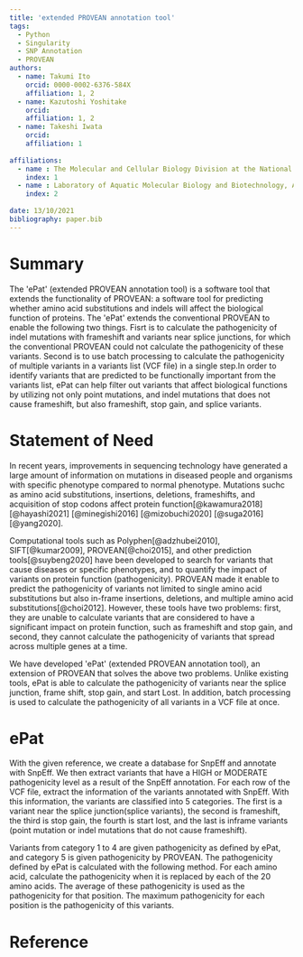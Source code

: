```yaml
---
title: 'extended PROVEAN annotation tool'
tags:
  - Python
  - Singularity
  - SNP Annotation
  - PROVEAN
authors:
  - name: Takumi Ito
    orcid: 0000-0002-6376-584X
    affiliation: 1, 2
  - name: Kazutoshi Yoshitake
    orcid: 
    affiliation: 1, 2
  - name: Takeshi Iwata
    orcid: 
    affiliation: 1
  
affiliations:
  - name : The Molecular and Cellular Biology Division at the National Institute of Sensory Organs (NISO), National Hospital Organization Tokyo Medical Center
    index: 1
  - name : Laboratory of Aquatic Molecular Biology and Biotechnology, Aquatic Bioscience, Graduate school of Agricultural and Life Sciences, The Univresity of Tokyo
    index: 2
    
date: 13/10/2021
bibliography: paper.bib
---
```


# Summary

The 'ePat' (extended PROVEAN annotation tool) is a software tool that extends the functionality of PROVEAN: a software tool for predicting whether amino acid substitutions and indels will affect the biological function of proteins. The 'ePat' extends the conventional PROVEAN to enable the following two things. Fisrt is to calculate the pathogenicity of indel mutations with frameshift and variants near splice junctions, for which the conventional PROVEAN could not calculate the pathogenicity of these variants. Second is to use batch processing to calculate the pathogenicity of multiple variants in a variants list (VCF file) in a single step.In order to identify variants that are predicted to be functionally important from the variants list, ePat can help filter out variants that affect biological functions by utilizing not only point mutations, and indel mutations that does not cause frameshift, but also frameshift, stop gain, and splice variants.

# Statement of Need

In recent years, improvements in sequencing technology have generated a large amount of information on mutations in diseased people and organisms with specific phenotype compared to normal phenotype. Mutations suchc as amino acid substitutions, insertions, deletions, frameshifts, and acquisition of stop codons affect protein function[@kawamura2018] [@hayashi2021] [@minegishi2016] [@mizobuchi2020] [@suga2016] [@yang2020].

Computational tools such as Polyphen[@adzhubei2010], SIFT[@kumar2009], PROVEAN[@choi2015], and other prediction tools[@suybeng2020] have been developed to search for variants that cause diseases or specific phenotypes, and to quantify the impact of variants on protein function (pathogenicity). PROVEAN made it enable to predict the pathogenicity of variants not limited to single amino acid substitutions but also in-frame insertions, deletions, and multiple amino acid substitutions[@choi2012]. However, these tools have two problems: first, they are unable to calculate variants that are considered to have a significant impact on protein function, such as frameshift and stop gain, and second, they cannot calculate the pathogenicity of variants that spread across multiple genes at a time.

We have developed 'ePat' (extended PROVEAN annotation tool), an extension of PROVEAN that solves the above two problems. Unlike existing tools, ePat is able to calculate the pathogenicity of variants near the splice junction, frame shift, stop gain, and start Lost. In addition, batch processing is used to calculate the pathogenicity of all variants in a VCF file at once.

# ePat

With the given reference, we create a database for SnpEff and annotate with SnpEff. We then extract variants that have a HIGH or MODERATE pathogenicity level as a result of the SnpEff annotation. For each row of the VCF file, extract the information of the variants annotated with SnpEff. With this information, the variants are classified into 5 categories. The first is a variant near the splice junction(splice variants), the second is frameshift, the third is stop gain, the fourth is start lost, and the last is inframe variants (point mutation or indel mutations that do not cause frameshift). 

Variants from category 1 to 4 are given pathogenicity as defined by ePat, and category 5 is given pathogenicity by PROVEAN. The pathogenicity defined by ePat is calculated with the following method. For each amino acid, calculate the pathogenicity when it is replaced by each of the 20 amino acids. The average of these pathogenicity is used as the pathogenicity for that position. The maximum pathogenicity for each position is the pathogenicity of this variants.

# Reference
